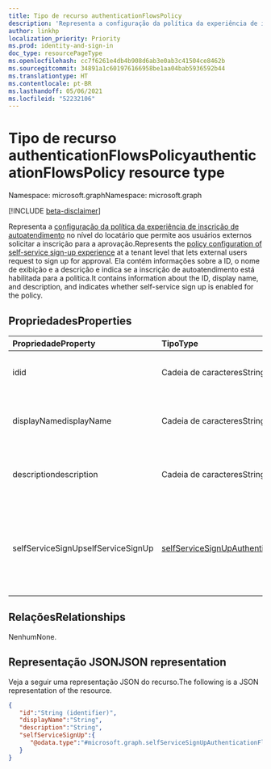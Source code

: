 ```yaml
---
title: Tipo de recurso authenticationFlowsPolicy
description: 'Representa a configuração da política da experiência de inscrição de autoatendimento no nível do locatário que permite aos usuários externos solicitar a inscrição para a aprovação. '
author: linkhp
localization_priority: Priority
ms.prod: identity-and-sign-in
doc_type: resourcePageType
ms.openlocfilehash: cc7f6261e4db4b908d6ab3e0ab3c41504ce8462b
ms.sourcegitcommit: 34891a1c601976166958be1aa04bab5936592b44
ms.translationtype: HT
ms.contentlocale: pt-BR
ms.lasthandoff: 05/06/2021
ms.locfileid: "52232106"
---
```

# <a name="authenticationflowspolicy-resource-type"></a><span data-ttu-id="56871-103">Tipo de recurso authenticationFlowsPolicy</span><span class="sxs-lookup"><span data-stu-id="56871-103">authenticationFlowsPolicy resource type</span></span>


<span data-ttu-id="56871-104">Namespace: microsoft.graph</span><span class="sxs-lookup"><span data-stu-id="56871-104">Namespace: microsoft.graph</span></span>

[!INCLUDE [beta-disclaimer](../../includes/beta-disclaimer.md)]

<span data-ttu-id="56871-105">Representa a [configuração da política da experiência de inscrição de autoatendimento](../resources/selfservicesignupauthenticationflowconfiguration.md) no nível do locatário que permite aos usuários externos solicitar a inscrição para a aprovação.</span><span class="sxs-lookup"><span data-stu-id="56871-105">Represents the [policy configuration of self-service sign-up experience](../resources/selfservicesignupauthenticationflowconfiguration.md) at a tenant level that lets external users request to sign up for approval.</span></span> <span data-ttu-id="56871-106">Ela contém informações sobre a ID, o nome de exibição e a descrição e indica se a inscrição de autoatendimento está habilitada para a política.</span><span class="sxs-lookup"><span data-stu-id="56871-106">It contains information about the ID, display name, and description, and indicates whether self-service sign up is enabled for the policy.</span></span>

## <a name="properties"></a><span data-ttu-id="56871-107">Propriedades</span><span class="sxs-lookup"><span data-stu-id="56871-107">Properties</span></span>
|<span data-ttu-id="56871-108">Propriedade</span><span class="sxs-lookup"><span data-stu-id="56871-108">Property</span></span>|<span data-ttu-id="56871-109">Tipo</span><span class="sxs-lookup"><span data-stu-id="56871-109">Type</span></span>|<span data-ttu-id="56871-110">Descrição</span><span class="sxs-lookup"><span data-stu-id="56871-110">Description</span></span>|
|:-------|:---|:----------|
|<span data-ttu-id="56871-111">id</span><span class="sxs-lookup"><span data-stu-id="56871-111">id</span></span>|<span data-ttu-id="56871-112">Cadeia de caracteres</span><span class="sxs-lookup"><span data-stu-id="56871-112">String</span></span>| <span data-ttu-id="56871-113">Propriedade herdada.</span><span class="sxs-lookup"><span data-stu-id="56871-113">Inherited property.</span></span> <span data-ttu-id="56871-114">A ID da política de fluxos de autenticação.</span><span class="sxs-lookup"><span data-stu-id="56871-114">The ID of the authentication flows policy.</span></span> <span data-ttu-id="56871-115">Opcional.</span><span class="sxs-lookup"><span data-stu-id="56871-115">Optional.</span></span> <span data-ttu-id="56871-116">Somente leitura.</span><span class="sxs-lookup"><span data-stu-id="56871-116">Read-only.</span></span>
|<span data-ttu-id="56871-117">displayName</span><span class="sxs-lookup"><span data-stu-id="56871-117">displayName</span></span>|<span data-ttu-id="56871-118">Cadeia de caracteres</span><span class="sxs-lookup"><span data-stu-id="56871-118">String</span></span>| <span data-ttu-id="56871-119">Propriedade herdada.</span><span class="sxs-lookup"><span data-stu-id="56871-119">Inherited property.</span></span> <span data-ttu-id="56871-120">O nome de política legível.</span><span class="sxs-lookup"><span data-stu-id="56871-120">The human-readable name of the policy.</span></span> <span data-ttu-id="56871-121">Essa propriedade não é uma chave.</span><span class="sxs-lookup"><span data-stu-id="56871-121">This property is not a key.</span></span> <span data-ttu-id="56871-122">Opcional.</span><span class="sxs-lookup"><span data-stu-id="56871-122">Optional.</span></span> <span data-ttu-id="56871-123">Somente leitura.</span><span class="sxs-lookup"><span data-stu-id="56871-123">Read-only.</span></span>|
|<span data-ttu-id="56871-124">description</span><span class="sxs-lookup"><span data-stu-id="56871-124">description</span></span>|<span data-ttu-id="56871-125">Cadeia de caracteres</span><span class="sxs-lookup"><span data-stu-id="56871-125">String</span></span>|<span data-ttu-id="56871-126">Propriedade herdada.</span><span class="sxs-lookup"><span data-stu-id="56871-126">Inherited property.</span></span> <span data-ttu-id="56871-127">Uma descrição da política.</span><span class="sxs-lookup"><span data-stu-id="56871-127">A description of the policy.</span></span> <span data-ttu-id="56871-128">Essa propriedade não é uma chave.</span><span class="sxs-lookup"><span data-stu-id="56871-128">This property is not a key.</span></span> <span data-ttu-id="56871-129">Opcional.</span><span class="sxs-lookup"><span data-stu-id="56871-129">Optional.</span></span> <span data-ttu-id="56871-130">Somente leitura.</span><span class="sxs-lookup"><span data-stu-id="56871-130">Read-only.</span></span>|
|<span data-ttu-id="56871-131">selfServiceSignUp</span><span class="sxs-lookup"><span data-stu-id="56871-131">selfServiceSignUp</span></span>|[<span data-ttu-id="56871-132">selfServiceSignUpAuthenticationFlowConfiguration</span><span class="sxs-lookup"><span data-stu-id="56871-132">selfServiceSignUpAuthenticationFlowConfiguration</span></span>](../resources/selfservicesignupauthenticationflowconfiguration.md) |<span data-ttu-id="56871-133">Contém configurações [selfServiceSignUpAuthenticationFlowConfiguration](../resources/selfservicesignupauthenticationflowconfiguration.md) que comunicam se a inscrição de autoatendimento está habilitada ou desabilitada.</span><span class="sxs-lookup"><span data-stu-id="56871-133">Contains [selfServiceSignUpAuthenticationFlowConfiguration](../resources/selfservicesignupauthenticationflowconfiguration.md) settings that convey whether self-service sign-up is enabled or disabled.</span></span> <span data-ttu-id="56871-134">Essa propriedade não é uma chave.</span><span class="sxs-lookup"><span data-stu-id="56871-134">This property is not a key.</span></span> <span data-ttu-id="56871-135">Opcional.</span><span class="sxs-lookup"><span data-stu-id="56871-135">Optional.</span></span> <span data-ttu-id="56871-136">Somente leitura.</span><span class="sxs-lookup"><span data-stu-id="56871-136">Read-only.</span></span> |

## <a name="relationships"></a><span data-ttu-id="56871-137">Relações</span><span class="sxs-lookup"><span data-stu-id="56871-137">Relationships</span></span>
<span data-ttu-id="56871-138">Nenhum</span><span class="sxs-lookup"><span data-stu-id="56871-138">None.</span></span>

## <a name="json-representation"></a><span data-ttu-id="56871-139">Representação JSON</span><span class="sxs-lookup"><span data-stu-id="56871-139">JSON representation</span></span>
<span data-ttu-id="56871-140">Veja a seguir uma representação JSON do recurso.</span><span class="sxs-lookup"><span data-stu-id="56871-140">The following is a JSON representation of the resource.</span></span>
<!-- {
  "blockType": "resource",
  "keyProperty": "id",
  "@odata.type": "microsoft.graph.authenticationFlowsPolicy",
  "openType": false
}
-->

``` json
{
   "id":"String (identifier)",
   "displayName":"String",
   "description":"String",
   "selfServiceSignUp":{
      "@odata.type":"#microsoft.graph.selfServiceSignUpAuthenticationFlowConfiguration"
   }
}
```


